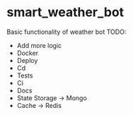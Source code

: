 # smart_weather_bot
Basic functionality of weather bot
TODO:
- Add more logic
- Docker
- Deploy
- Cd
- Tests
- Ci
- Docs
- State Storage -> Mongo
- Cache -> Redis

